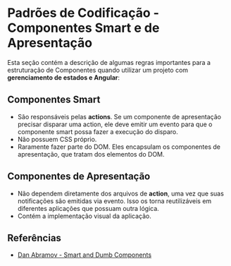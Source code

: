 # Padrões de Codificação - Componentes Smart e de Apresentação

Esta seção contém a descrição de algumas regras importantes para a estruturação de Componentes quando utilizar um projeto com **gerenciamento de estados e Angular**:

## Componentes Smart

- São responsáveis pelas **actions**. Se um componente de apresentação precisar disparar uma action, ele deve emitir um evento para que o componente smart possa fazer a execução do disparo.
- Não possuem CSS próprio.
- Raramente fazer parte do DOM. Eles encapsulam os componentes de apresentação, que tratam dos elementos do DOM.

## Componentes de Apresentação

- Não dependem diretamente dos arquivos de **action**, uma vez que suas notificações são emitidas via evento. Isso os torna reutilizáveis em diferentes aplicações que possuam outra lógica.
- Contém a implementação visual da aplicação.

## Referências

- [Dan Abramov - Smart and Dumb Components](https://medium.com/@dan_abramov/smart-and-dumb-components-7ca2f9a7c7d0)
